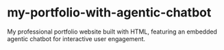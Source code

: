 # my-portfolio-with-agentic-chatbot
My professional portfolio website built with HTML, featuring an embedded agentic chatbot for interactive user engagement.
